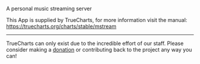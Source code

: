 A personal music streaming server

This App is supplied by TrueCharts, for more information visit the manual: https://truecharts.org/charts/stable/mstream

---

TrueCharts can only exist due to the incredible effort of our staff.
Please consider making a [donation](https://truecharts.org/docs/about/sponsor) or contributing back to the project any way you can!
